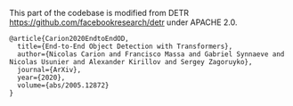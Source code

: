 This part of the codebase is modified from DETR https://github.com/facebookresearch/detr under APACHE 2.0.

    @article{Carion2020EndtoEndOD,
      title={End-to-End Object Detection with Transformers},
      author={Nicolas Carion and Francisco Massa and Gabriel Synnaeve and Nicolas Usunier and Alexander Kirillov and Sergey Zagoruyko},
      journal={ArXiv},
      year={2020},
      volume={abs/2005.12872}
    }